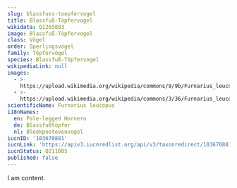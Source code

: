```yaml
---
slug: blassfuss-toepfervogel
title: Blassfuß-Töpfervogel
wikidata: Q1265893
image: Blassfuß-Töpfervogel
class: Vögel
order: Sperlingsvögel
family: Töpfervögel
species: Blassfuß-Töpfervogel
wikipediaLink: null
images:
  - >-
    https://upload.wikimedia.org/wikipedia/commons/9/9b/Furnarius_leucopus_assimilis_-_Pale-legged_hornero;_Riachuelo,_Rio_Grande_do_Norte,_Brazil.jpg
  - >-
    https://upload.wikimedia.org/wikipedia/commons/3/36/Furnarius_leucopus_(14894575089).jpg
scientificName: Furnarius leucopus
i18nNames:
  en: Pale-legged Hornero
  de: Blassfußtöpfer
  nl: Bleekpootovenvogel
iucnID: '103670881'
iucnLink: 'https://apiv3.iucnredlist.org/api/v3/taxonredirect/103670881'
iucnStatus: Q211005
published: false
---
```


I am content.
